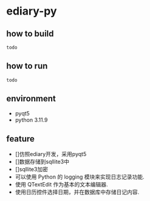 # ediary-py

## how to build
```angular2html
todo
```

## how to run
```
todo
```

## environment
- pyqt5
- python 3.11.9

## feature
- []仿照ediary开发，采用pyqt5
- []数据存储到sqllite3中
- []sqllite3加密
- 可以使用 Python 的 logging 模块来实现日志记录功能.
- 使用 QTextEdit 作为基本的文本编辑器.
- 使用日历控件选择日期，并在数据库中存储日记内容.
